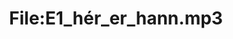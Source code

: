 ---
title: File:E1_hér_er_hann.mp3
recording of: hér er hann
reading speed: slow
speaker: E
license: CC0
---